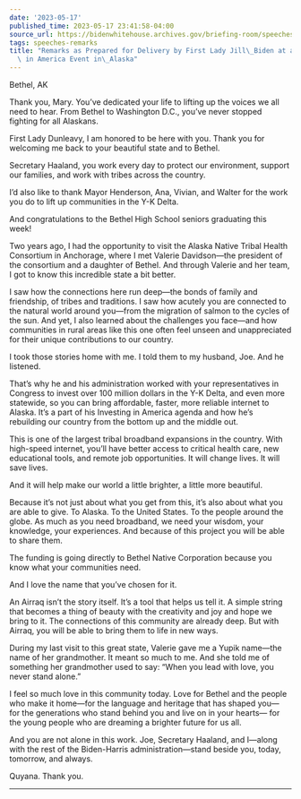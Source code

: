```yaml
---
date: '2023-05-17'
published_time: 2023-05-17 23:41:58-04:00
source_url: https://bidenwhitehouse.archives.gov/briefing-room/speeches-remarks/2023/05/17/remarks-as-prepared-for-delivery-by-first-lady-jill-biden-at-an-investing-in-america-event-in-alaska/
tags: speeches-remarks
title: "Remarks as Prepared for Delivery by First Lady Jill\_Biden at an Investing\
  \ in America Event in\_Alaska"
---
```

 
Bethel, AK

  
Thank you, Mary. You’ve dedicated your life to lifting up the voices we
all need to hear. From Bethel to Washington D.C., you’ve never stopped
fighting for all Alaskans.  
  
First Lady Dunleavy, I am honored to be here with you. Thank you for
welcoming me back to your beautiful state and to Bethel.   
  
Secretary Haaland, you work every day to protect our environment,
support our families, and work with tribes across the country.   
  
I’d also like to thank Mayor Henderson, Ana, Vivian, and Walter for the
work you do to lift up communities in the Y-K Delta.  
  
And congratulations to the Bethel High School seniors graduating this
week!   
  
Two years ago, I had the opportunity to visit the Alaska Native Tribal
Health Consortium in Anchorage, where I met Valerie Davidson—the
president of the consortium and a daughter of Bethel. And through
Valerie and her team, I got to know this incredible state a bit
better.   
  
I saw how the connections here run deep—the bonds of family and
friendship, of tribes and traditions. I saw how acutely you are
connected to the natural world around you—from the migration of salmon
to the cycles of the sun. And yet, I also learned about the challenges
you face—and how communities in rural areas like this one often feel
unseen and unappreciated for their unique contributions to our
country.   
  
I took those stories home with me. I told them to my husband, Joe. And
he listened.    
  
That’s why he and his administration worked with your representatives in
Congress to invest over 100 million dollars in the Y-K Delta, and even
more statewide, so you can bring affordable, faster, more reliable
internet to Alaska. It’s a part of his Investing in America agenda and
how he’s rebuilding our country from the bottom up and the middle
out.   
  
This is one of the largest tribal broadband expansions in the country.
With high-speed internet, you’ll have better access to critical health
care, new educational tools, and remote job opportunities. It will
change lives. It will save lives.   
  
And it will help make our world a little brighter, a little more
beautiful.   
  
Because it’s not just about what you get from this, it’s also about what
you are able to give. To Alaska. To the United States. To the people
around the globe. As much as you need broadband, we need your wisdom,
your knowledge, your experiences. And because of this project you will
be able to share them.  
  
The funding is going directly to Bethel Native Corporation because you
know what your communities need.   
  
And I love the name that you’ve chosen for it.   
  
An Airraq isn’t the story itself. It’s a tool that helps us tell it. A
simple string that becomes a thing of beauty with the creativity and joy
and hope we bring to it. The connections of this community are already
deep. But with Airraq, you will be able to bring them to life in new
ways.    
  
During my last visit to this great state, Valerie gave me a Yupik
name—the name of her grandmother. It meant so much to me. And she told
me of something her grandmother used to say: “When you lead with love,
you never stand alone.”   
  
I feel so much love in this community today. Love for Bethel and the
people who make it home—for the language and heritage that has shaped
you— for the generations who stand behind you and live on in your
hearts— for the young people who are dreaming a brighter future for us
all.    
  
And you are not alone in this work. Joe, Secretary Haaland, and I—along
with the rest of the Biden-Harris administration—stand beside you,
today, tomorrow, and always.   
  
Quyana. Thank you.

------------------------------------------------------------------------
